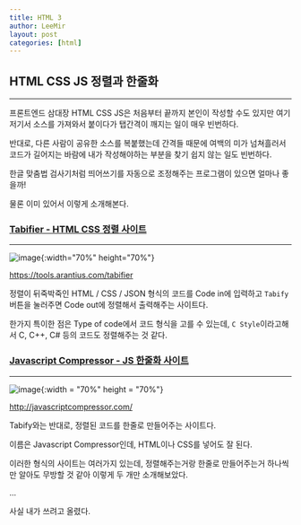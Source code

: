 ```yaml
---
title: HTML 3
author: LeeMir
layout: post
categories: [html]
---
```

## HTML CSS JS 정렬과 한줄화 
- - -

프론트엔드 삼대장 HTML CSS JS은 처음부터 끝까지 본인이 작성할 수도 있지만 여기저기서 소스를 가져와서 붙이다가 탭간격이 깨지는 일이 매우 빈번하다.



반대로, 다른 사람이 공유한 소스를 복붙했는데 간격들 때문에 여백의 미가 넘쳐흘러서 코드가 길어지는 바람에 내가 작성해야하는 부분을 찾기 쉽지 않는 일도 빈번하다.



한글 맞춤법 검사기처럼 띄어쓰기를 자동으로 조정해주는 프로그램이 있으면 얼마나 좋을까!



물론 이미 있어서 이렇게 소개해본다.



### [Tabifier - HTML CSS 정렬 사이트](https://tools.arantius.com/tabifier)
- - -

![image](https://user-images.githubusercontent.com/42960217/102196831-c2c3dd80-3f03-11eb-99bc-96510aa1af33.png){:width="70%" height="70%"}

https://tools.arantius.com/tabifier

정렬이 뒤죽박죽인 HTML / CSS / JSON 형식의 코드를 Code in에 입력하고 ```Tabify``` 버튼을 눌러주면 Code out에 정렬해서 출력해주는 사이트다.

한가지 특이한 점은 Type of code에서 코드 형식을 고를 수 있는데, ```C Style```이라고해서 C, C++, C# 등의 코드도 정렬해주는 것 같다.



### [Javascript Compressor - JS 한줄화 사이트](http://javascriptcompressor.com/)
- - -

![image](https://user-images.githubusercontent.com/42960217/102197537-a70d0700-3f04-11eb-9adc-9e450d8c8d29.png){:width = "70%" height = "70%"}

http://javascriptcompressor.com/

Tabify와는 반대로, 정렬된 코드를 한줄로 만들어주는 사이트다.

이름은 Javascript Compressor인데, HTML이나 CSS를 넣어도 잘 된다.







이러한 형식의 사이트는 여러가지 있는데, 정렬해주는거랑 한줄로 만들어주는거 하나씩만 알아도 무방할 것 같아 이렇게 두 개만 소개해보았다.

...

사실 내가 쓰려고 올렸다.